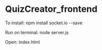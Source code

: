 # QuizCreator_frontend

To install: 
npm install socket.io --save

Run on terminal: 
node server.js

Open: 
index.html